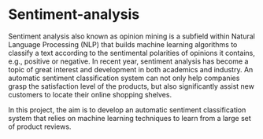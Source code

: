 # Sentiment-analysis

Sentiment analysis also known as opinion mining is a subfield within Natural Language Processing (NLP) that builds machine learning algorithms to classify a text according to the sentimental polarities of opinions it contains, e.g., positive or negative. In recent year, sentiment analysis has become a topic of great interest and development in both academics and industry. An automatic sentiment classification system can not only help companies grasp the satisfaction level of the products, but also significantly assist new customers to locate their online shopping shelves.

In this project, the aim is to develop an automatic sentiment classification system that relies on machine learning techniques to learn from a large set of product
reviews.
